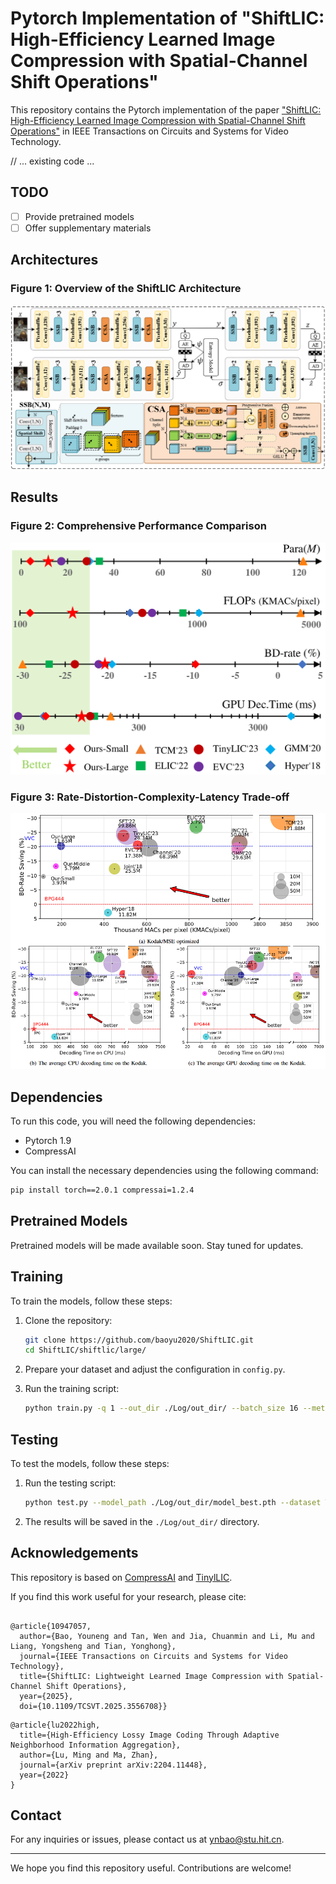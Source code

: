# Pytorch Implementation of "ShiftLIC: High-Efficiency Learned Image Compression with Spatial-Channel Shift Operations"

This repository contains the Pytorch implementation of the paper ["ShiftLIC: High-Efficiency Learned Image Compression with Spatial-Channel Shift Operations"](https://arxiv.org/abs/2503.23052) in IEEE Transactions on Circuits and Systems for Video Technology. 

// ... existing code ...

## TODO
- [ ] Provide pretrained models
- [ ] Offer supplementary materials

## Architectures
### **Figure 1: Overview of the ShiftLIC Architecture**  
![Architecture Diagram](assets/Architecture.png)

## Results
### **Figure 2: Comprehensive Performance Comparison**
![Performance Comparison](assets/Comprehensive_performance.png)

### **Figure 3: Rate-Distortion-Complexity-Latency Trade-off**
![Rate-Distortion-Complexity-Latency Trade-off](assets/R-D-C-T.png)

## Dependencies
To run this code, you will need the following dependencies:
- Pytorch 1.9
- CompressAI

You can install the necessary dependencies using the following command:
```bash
pip install torch==2.0.1 compressai=1.2.4
```

## Pretrained Models
Pretrained models will be made available soon. Stay tuned for updates.

## Training
To train the models, follow these steps:
1. Clone the repository:
    ```bash
    git clone https://github.com/baoyu2020/ShiftLIC.git
    cd ShiftLIC/shiftlic/large/
    ``` 

2. Prepare your dataset and adjust the configuration in `config.py`.
3. Run the training script:
    ```bash
    python train.py -q 1 --out_dir ./Log/out_dir/ --batch_size 16 --metric mse --lr 1e-4 --epochs 100 --dataset Train_dataset_dir 
    ```

## Testing
To test the models, follow these steps:
1. Run the testing script:
    ```bash
    python test.py --model_path ./Log/out_dir/model_best.pth --dataset Test_dataset_dir
    ```

2. The results will be saved in the `./Log/out_dir/` directory.

## Acknowledgements
This repository is based on [CompressAI](https://github.com/InterDigitalInc/CompressAI/) and [TinylLIC](https://github.com/lumingzzz/TinyLIC).


If you find this work useful for your research, please cite:

```

@article{10947057,
  author={Bao, Youneng and Tan, Wen and Jia, Chuanmin and Li, Mu and Liang, Yongsheng and Tian, Yonghong},
  journal={IEEE Transactions on Circuits and Systems for Video Technology}, 
  title={ShiftLIC: Lightweight Learned Image Compression with Spatial-Channel Shift Operations}, 
  year={2025},
  doi={10.1109/TCSVT.2025.3556708}}

```

```
@article{lu2022high,
  title={High-Efficiency Lossy Image Coding Through Adaptive Neighborhood Information Aggregation},
  author={Lu, Ming and Ma, Zhan},
  journal={arXiv preprint arXiv:2204.11448},
  year={2022}
}
```

## Contact
For any inquiries or issues, please contact us at [ynbao@stu.hit.cn](mailto:ynbao@stu.hit.cn).

---

We hope you find this repository useful. Contributions are welcome!
